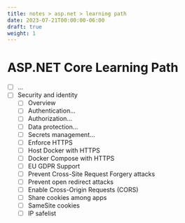 ```yaml
---
title: notes > asp.net > learning path
date: 2023-07-21T00:00:00-06:00
draft: true
weight: 1
---
```


# ASP.NET Core Learning Path
- [ ] ...
- [ ] Security and identity
  - [ ] Overview
  - [ ] Authentication...
  - [ ] Authorization...
  - [ ] Data protection...
  - [ ] Secrets management...
  - [ ] Enforce HTTPS
  - [ ] Host Docker with HTTPS
  - [ ] Docker Compose with HTTPS
  - [ ] EU GDPR Support
  - [ ] Prevent Cross-Site Request Forgery attacks
  - [ ] Prevent open redirect attacks
  - [ ] Enable Cross-Origin Requests (CORS)
  - [ ] Share cookies among apps
  - [ ] SameSite cookies
  - [ ] IP safelist
